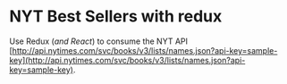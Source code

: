 NYT Best Sellers with redux
===========================

Use Redux (_and React_) to consume the NYT API
[http://api.nytimes.com/svc/books/v3/lists/names.json?api-key=sample-key](http://api.nytimes.com/svc/books/v3/lists/names.json?api-key=sample-key).
